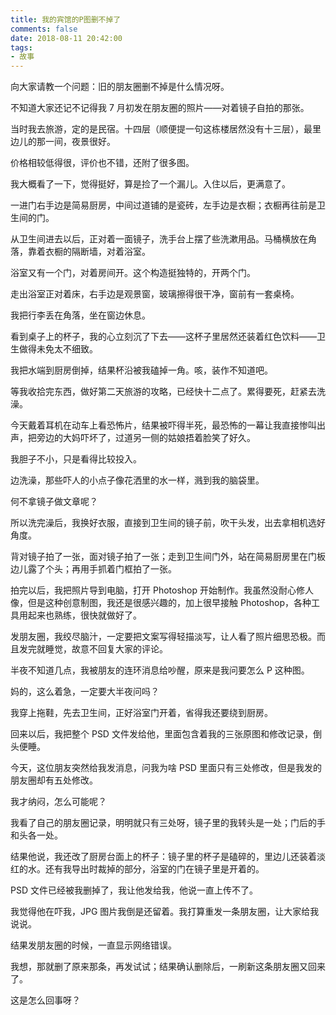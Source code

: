 ```yaml
---
title: 我的宾馆的P图删不掉了
comments: false
date: 2018-08-11 20:42:00
tags:
- 故事
---
```

向大家请教一个问题：旧的朋友圈删不掉是什么情况呀。

不知道大家还记不记得我 7 月初发在朋友圈的照片——对着镜子自拍的那张。
<!--more-->
当时我去旅游，定的是民宿。十四层（顺便提一句这栋楼居然没有十三层），最里边儿的那一间，夜景很好。

价格相较低得很，评价也不错，还附了很多图。

我大概看了一下，觉得挺好，算是捡了一个漏儿。入住以后，更满意了。

一进门右手边是简易厨房，中间过道铺的是瓷砖，左手边是衣橱；衣橱再往前是卫生间的门。

从卫生间进去以后，正对着一面镜子，洗手台上摆了些洗漱用品。马桶横放在角落，靠着衣橱的隔断墙，对着浴室。

浴室又有一个门，对着房间开。这个构造挺独特的，开两个门。

走出浴室正对着床，右手边是观景窗，玻璃擦得很干净，窗前有一套桌椅。

我把行李丢在角落，坐在窗边休息。

看到桌子上的杯子，我的心立刻沉了下去——这杯子里居然还装着红色饮料——卫生做得未免太不细致。

我把水端到厨房倒掉，结果杯沿被我磕掉一角。咳，装作不知道吧。

等我收拾完东西，做好第二天旅游的攻略，已经快十二点了。累得要死，赶紧去洗澡。

今天戴着耳机在动车上看恐怖片，结果被吓得半死，最恐怖的一幕让我直接惨叫出声，把旁边的大妈吓坏了，过道另一侧的姑娘捂着脸笑了好久。

我胆子不小，只是看得比较投入。

边洗澡，那些吓人的小点子像花洒里的水一样，溅到我的脑袋里。

何不拿镜子做文章呢？

所以洗完澡后，我换好衣服，直接到卫生间的镜子前，吹干头发，出去拿相机选好角度。

背对镜子拍了一张，面对镜子拍了一张；走到卫生间门外，站在简易厨房里在门板边儿露了个头；再用手抓着门框拍了一张。

拍完以后，我把照片导到电脑，打开 Photoshop 开始制作。我虽然没耐心修人像，但是这种创意制图，我还是很感兴趣的，加上很早接触 Photoshop，各种工具用起来也熟练，很快就做好了。

发朋友圈，我绞尽脑汁，一定要把文案写得轻描淡写，让人看了照片细思恐极。而且发完就睡觉，故意不回复大家的评论。

半夜不知道几点，我被朋友的连环消息给吵醒，原来是我问要怎么 P 这种图。

妈的，这么着急，一定要大半夜问吗？

我穿上拖鞋，先去卫生间，正好浴室门开着，省得我还要绕到厨房。

回来以后，我把整个 PSD 文件发给他，里面包含着我的三张原图和修改记录，倒头便睡。

今天，这位朋友突然给我发消息，问我为啥 PSD 里面只有三处修改，但是我发的朋友圈却有五处修改。

我才纳闷，怎么可能呢？

我看了自己的朋友圈记录，明明就只有三处呀，镜子里的我转头是一处；门后的手和头各一处。

结果他说，我还改了厨房台面上的杯子：镜子里的杯子是磕碎的，里边儿还装着淡红的水。还有我导出时裁掉的部分，浴室的门在镜子里是开着的。

PSD 文件已经被我删掉了，我让他发给我，他说一直上传不了。

我觉得他在吓我，JPG 图片我倒是还留着。我打算重发一条朋友圈，让大家给我说说。

结果发朋友圈的时候，一直显示网络错误。

我想，那就删了原来那条，再发试试；结果确认删除后，一刷新这条朋友圈又回来了。

这是怎么回事呀？